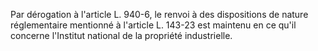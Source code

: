  
Par dérogation à l'article L. 940-6, le renvoi à des dispositions de nature réglementaire mentionné à l'article L. 143-23 est maintenu en ce qu'il concerne l'Institut national de la propriété industrielle.  

  
